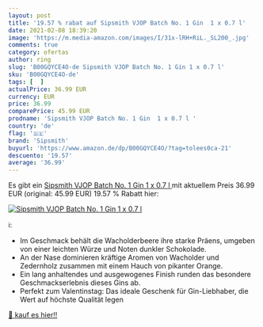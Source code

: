 ```yaml
---
layout: post
title: '19.57 % rabat auf Sipsmith VJOP Batch No. 1 Gin  1 x 0.7 l'
date: 2021-02-08 18:39:20
image: 'https://m.media-amazon.com/images/I/31x-lRH+RiL._SL200_.jpg'
comments: true
category: ofertas
author: ring
slug: 'B00GQYCE4O-de Sipsmith VJOP Batch No. 1 Gin 1 x 0.7 l'
sku: 'B00GQYCE4O-de'
tags: [  ]
actualPrice: 36.99 EUR
currency: EUR
price: 36.99
comparePrice: 45.99 EUR
prodname: 'Sipsmith VJOP Batch No. 1 Gin  1 x 0.7 l '
country: 'de'
flag: '🇩🇪'
brand: 'Sipsmith'
buyurl: 'https://www.amazon.de/dp/B00GQYCE4O/?tag=tolees0ca-21'
descuento: '19.57'
average: '36.99'
---
```


Es gibt ein [Sipsmith VJOP Batch No. 1 Gin  1 x 0.7 l ](https://www.amazon.de/dp/B00GQYCE4O/?tag=tolees0ca-21) mit aktuellem Preis 36.99 EUR (original: 45.99 EUR) 19.57 % Rabatt hier:

[![Sipsmith VJOP Batch No. 1 Gin  1 x 0.7 l](https://m.media-amazon.com/images/I/31x-lRH+RiL._SL200_.jpg)](https://www.amazon.de/dp/B00GQYCE4O/?tag=tolees0ca-21)

ℹ️:

- Im Geschmack behält die Wacholderbeere ihre starke Präens, umgeben von einer leichten Würze und Noten dunkler Schokolade.
- An der Nase dominieren kräftige Aromen von Wacholder und Zedernholz zusammen mit einem Hauch von pikanter Orange.
- Ein lang anhaltendes und ausgewogenes Finish runden das besondere Geschmackserlebnis dieses Gins ab.
- Perfekt zum Valentinstag: Das ideale Geschenk für Gin-Liebhaber, die Wert auf höchste Qualität legen

[🛒 kauf es hier!!](https://www.amazon.de/dp/B00GQYCE4O/?tag=tolees0ca-21)
